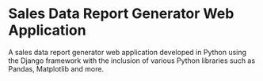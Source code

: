 # Sales Data Report Generator Web Application
A sales data report generator web application developed in Python using the Django framework with the inclusion of various Python libraries such as Pandas, Matplotlib and more.
